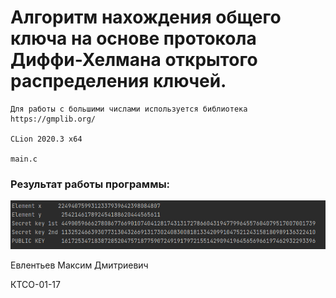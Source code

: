 # Алгоритм нахождения общего ключа на основе протокола Диффи-Хелмана открытого распределения ключей.

    Для работы с большими числами используется библиотека https://gmplib.org/
    
    CLion 2020.3 x64
    
    main.c
### Результат работы программы:
![alt text](https://github.com/one-marker/key-generate/blob/master/img.png?raw=true)


  Евлентьев Максим Дмитриевич

  КТСО-01-17
